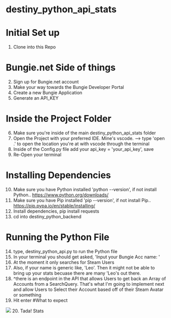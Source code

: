 ﻿# destiny_python_api_stats
# Initial Set up
1. Clone into this Repo
# Bungie.net Side of things
2. Sign up for Bungie.net account
3. Make your way towards the Bungie Developer Portal
4. Create a new Bungie Application
5. Generate an API_KEY
# Inside the Project Folder
6. Make sure you're inside of the main destiny_python_api_stats folder
7. Open the Project with your preferred IDE. Mine's vscode. --> type 'open .' to open the location you're at with vscode through the terminal
8. Inside of the Config.py file add your api_key = 'your_api_key', save
9. Re-Open your terminal
# Installing Dependencies
10. Make sure you have Python installed 'python --version', if not install Python.. https://www.python.org/downloads/
11. Make sure you have Pip installed 'pip --version', if not install Pip.. https://pip.pypa.io/en/stable/installing/
12. Install dependencies, pip install requests
13. cd into destiny_python_backend
# Running the Python File
14. type, destiny_python_api.py to run the Python file
15. In your terminal you should get asked, 'Input your Bungie Acc name: '
16. At the moment it only searches for Steam Users
17. Also, if your name is generic like, 'Leo'. Then it might not be able to bring up your stats becuase there are many 'Leo's out there. 
18. ^there is an endpoint in the API that allows Users to get back an Array of Accounts from a SearchQuery. That's what I'm going to implement next and allow Users to Select their Account based off of their Steam Avatar or something
19. Hit enter
#What to expect
<img src='https://i.imgur.com/hrM9vT9.gif'>
20. Tada! Stats
